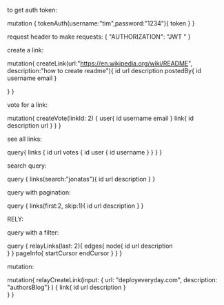 to get auth token:

mutation {
  tokenAuth(username:"tim",password:"1234"){
    token
  }
}

request header to make requests:
{
  "AUTHORIZATION": "JWT <token>"
}


create a link:

mutation{
  createLink(url:"https://en.wikipedia.org/wiki/README", description:"how to create readme"){
    id
    url
    description
    postedBy{
      id
      username
      email
    }
    
  }
}

vote for a link:

mutation{
  createVote(linkId: 2) {
    user{
      id
      username
      email
    }
    link{
      id
      description
      url
    }
  }
}

see all links:

query{
  links {
    id
    url
    votes {
      id
      user {
        id
        username
      }
    }
  }
}

search query:

query {
  links(search:"jonatas"){
    id
    url
    description
  }
}

query with pagination: 

query {
  links(first:2, skip:1){
    id
    url
    description
  }
}


RELY:

query with a filter:

query {
  relayLinks(last: 2){
    edges{
      node{
        id
    		url
    		description          	   
      }
    }
    pageInfo{
      startCursor
      endCursor
    }
  }
}

mutation:

mutation{
  relayCreateLink(input: {
    url: "deployeveryday.com",
    description: "authorsBlog"}
  ) {
 		link{
      id
      url
      description
    }	
  }
}
